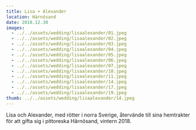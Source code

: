 ```yaml
---
title: Lisa + Alexander
location: Härnösand
date: 2018.12.30
images:
  - ../../assets/wedding/lisaalexander/01.jpeg
  - ../../assets/wedding/lisaalexander/02.jpeg
  - ../../assets/wedding/lisaalexander/03.jpeg
  - ../../assets/wedding/lisaalexander/04.jpeg
  - ../../assets/wedding/lisaalexander/05.jpeg
  - ../../assets/wedding/lisaalexander/06.jpeg
  - ../../assets/wedding/lisaalexander/07.jpeg
  - ../../assets/wedding/lisaalexander/10.jpeg
  - ../../assets/wedding/lisaalexander/11.jpeg
  - ../../assets/wedding/lisaalexander/14.jpeg
  - ../../assets/wedding/lisaalexander/17.jpeg
  - ../../assets/wedding/lisaalexander/19.jpeg
thumb: ../../assets/wedding/lisaalexander/14.jpeg
---
```


Lisa och Alexander, med rötter i norra Sverige, återvände till sina hemtrakter för att gifta sig i pittoreska Härnösand, vintern 2018.

